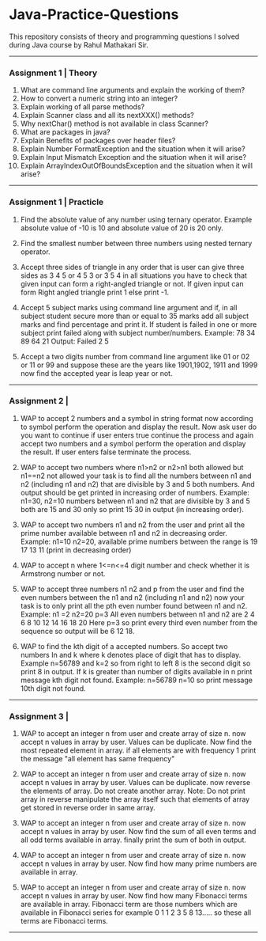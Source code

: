 # Java-Practice-Questions
This repository consists of theory and programming questions I solved during Java course by Rahul Mathakari Sir.

************************************************
### Assignment 1 | Theory

1. What are command line arguments and explain the working of them?
2. How to convert a numeric string into an integer?
3. Explain working of all parse methods?
4. Explain Scanner class and all its nextXXX() methods?
5. Why nextChar() method is not available in class Scanner?
6. What are packages in java?
7. Explain Benefits of packages over header files?
8. Explain Number FormatException and the situation when it will arise?
9. Explain Input Mismatch Exception and the situation when it will arise?
10. Explain ArrayIndexOutOfBoundsException and the situation when it will arise?

************************************************
### Assignment 1 | Practicle

1. Find the absolute value of any number using ternary operator. Example absolute value of -10 is 10 and absolute value of 20 is 20 only.
2. Find the smallest number between three numbers using nested ternary
operator.
3. Accept three sides of triangle in any order that is user can give three
sides as 3 4 5 or 4 5 3 or 3 5 4 in all situations you have to check that
given input can form a right-angled triangle or not. If given input can
form Right angled triangle print 1 else print -1.

4. Accept 5 subject marks using command line argument and if, in all
subject student secure more than or equal to 35 marks add all subject
marks and find percentage and print it. If student is failed in one or more
subject print failed along with subject number/numbers.
Example: 78 34 89 64 21
Output: Failed 2 5

5. Accept a two digits number from command line argument like 01 or 02
or 11 or 99 and suppose these are the years like 1901,1902, 1911 and
1999 now find the accepted year is leap year or not.

************************************************
### Assignment 2 |

1. WAP to accept 2 numbers and a symbol in string format now according
to symbol perform the operation and display the result. Now ask user do
you want to continue if user enters true continue the process and again
accept two numbers and a symbol perform the operation and display
the result. If user enters false terminate the process.

2. WAP to accept two numbers where n1>n2 or n2>n1 both allowed but
n1==n2 not allowed your task is to find all the numbers between n1 and
n2 (including n1 and n2) that are divisible by 3 and 5 both numbers. And
output should be get printed in increasing order of numbers.
Example: n1=30, n2=10 numbers between n1 and n2 that are divisible by
3 and 5 both are 15 and 30 only so print 15 30 in output (in increasing
order).

3. WAP to accept two numbers n1 and n2 from the user and print all the
prime number available between n1 and n2 in decreasing order.
Example: n1=10 n2=20, available prime numbers between the range is
19 17 13 11 (print in decreasing order)

4. WAP to accept n where 1<=n<=4 digit number and check whether it is
Armstrong number or not.

5. WAP to accept three numbers n1 n2 and p from the user and find the
even numbers between the n1 and n2 (including n1 and n2) now your
task is to only print all the pth even number found between n1 and n2.
Example: n1 =2 n2=20 p=3
All even numbers between n1 and n2 are 2 4 6 8 10 12 14 16 18 20
Here p=3 so print every third even number from the sequence so output
will be 6 12 18.

6. WAP to find the kth digit of a accepted numbers. So accept two numbers
In and k where k denotes place of digit that has to display.
Example n=56789 and k=2 so from right to left 8 is the second digit so
print 8 in output.
If k is greater than number of digits available in n print message kth digit
not found.
Example: n=56789 n=10 so print message 10th digit not found.

************************************************
### Assignment 3 |

1. WAP to accept an integer n from user and create array of size n. now
accept n values in array by user. Values can be duplicate. Now find the
most repeated element in array. if all elements are with frequency 1
print the message "all element has same frequency"

2. WAP to accept an integer n from user and create array of size n. now
accept n values in array by user. Values can be duplicate. now reverse
the elements of array. Do not create another array.
Note: Do not print array in reverse manipulate the array itself such that
elements of array get stored in reverse order in same array.

3. WAP to accept an integer n from user and create array of size n. now
accept n values in array by user. Now find the sum of all even terms and
all odd terms available in array. finally print the sum of both in output.

4. WAP to accept an integer n from user and create array of size n. now
accept n values in array by user. Now find how many prime numbers are
available in array.

5. WAP to accept an integer n from user and create array of size n. now
accept n values in array by user. Now find how many Fibonacci terms are
available in array. Fibonacci term are those numbers which are available
in Fibonacci series for example 0 1 1 2 3 5 8 13..... so these all terms are
Fibonacci terms.

************************************************
